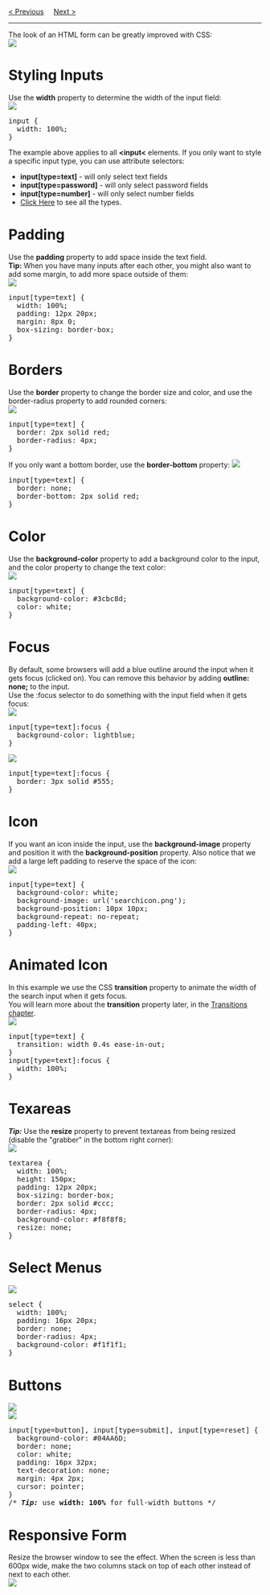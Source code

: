<a href="/CSS/AttributeSelectors.md">&lt; Previous</a>
&nbsp;&nbsp;&nbsp;
<a href="/CSS/Counters.md">Next &gt;</a>
<hr>
The look of an HTML form can be greatly improved with CSS:
<br>
<img src="https://i.imgur.com/Pyt38lj.png">
<h1>Styling Inputs</h1>
Use the <b>width</b> property to determine the width of the input field:
<br>
<img src="https://i.imgur.com/kSLxCpm.png">
<pre>
input {
  width: 100%;
}
</pre>
The example above applies to all <b>&lt;input&lt;</b> elements. If you only want to style a specific input type, you can use attribute selectors:
<ul>
  <li><b>input[type=text]</b> - will only select text fields</li>
  <li><b>input[type=password]</b> - will only select password fields</li>
  <li><b>input[type=number]</b> - will only select number fields</li>
  <li><a href="https://github.com/BGP100/HTML-Guide/blob/main/HTML/Forms/InputTypes.md">Click Here</a> to see all the types.</li>
</ul>
<h1>Padding</h1>
Use the <b>padding</b> property to add space inside the text field.
<br>
<b>Tip:</b> When you have many inputs after each other, you might also want to add some margin, to add more space outside of them:
<br>
<img src="https://i.imgur.com/jSC9lih.png">
<pre>
input[type=text] {
  width: 100%;
  padding: 12px 20px;
  margin: 8px 0;
  box-sizing: border-box;
}
</pre>
<h1>Borders</h1>
Use the <b>border</b> property to change the border size and color, and use the border-radius property to add rounded corners:
<br>
<img src="https://i.imgur.com/fYEmDd9.png">
<pre>
input[type=text] {
  border: 2px solid red;
  border-radius: 4px;
}
</pre>
If you only want a bottom border, use the <b>border-bottom</b> property:
<img src="https://i.imgur.com/Xaa5dd8.png">
<pre>
input[type=text] {
  border: none;
  border-bottom: 2px solid red;
}
</pre>
<h1>Color</h1>
Use the <b>background-color</b> property to add a background color to the input, and the color property to change the text color:
<br>
<img src="https://i.imgur.com/1FSUuWC.png">
<pre>
input[type=text] {
  background-color: #3cbc8d;
  color: white;
}
</pre>
<h1>Focus</h1>
By default, some browsers will add a blue outline around the input when it gets focus (clicked on). You can remove this behavior by adding <b>outline: none;</b> to the input.
<br>
Use the </b>:focus</b> selector to do something with the input field when it gets focus:
<br>
<img src="https://i.imgur.com/yZ2gTzY.png">
<pre>
input[type=text]:focus {
  background-color: lightblue;
}
</pre>
<img src="https://i.imgur.com/AErcaVU.png">
<pre>
input[type=text]:focus {
  border: 3px solid #555;
}
</pre>
<h1>Icon</h1>
If you want an icon inside the input, use the <b>background-image</b> property and position it with the <b>background-position</b> property. Also notice that we add a large left padding to reserve the space of the icon:
<br>
<img src="https://i.imgur.com/wQxb86r.png">
<pre>
input[type=text] {
  background-color: white;
  background-image: url('searchicon.png');
  background-position: 10px 10px;
  background-repeat: no-repeat;
  padding-left: 40px;
}
</pre>
<h1>Animated Icon</h1>
In this example we use the CSS <b>transition</b> property to animate the width of the search input when it gets focus.
<br>
You will learn more about the <b>transition</b> property later, in the <a href="CSS/Advanced/Transitions.md">Transitions chapter</a>.
<br>
<img src="https://i.imgur.com/wQxb86r.png">
<pre>
input[type=text] {
  transition: width 0.4s ease-in-out;
}
input[type=text]:focus {
  width: 100%;
}
</pre>
<h1>Texareas</h1>
<b><i>Tip:</i></b> Use the <b>resize</b> property to prevent textareas from being resized (disable the "grabber" in the bottom right corner):
<br>
<img src="https://i.imgur.com/0PsJSBm.png">
<pre>
textarea {
  width: 100%;
  height: 150px;
  padding: 12px 20px;
  box-sizing: border-box;
  border: 2px solid #ccc;
  border-radius: 4px;
  background-color: #f8f8f8;
  resize: none;
}
</pre>
<h1>Select Menus</h1>
<img src="https://i.imgur.com/AEARxch.png">
<pre>
select {
  width: 100%;
  padding: 16px 20px;
  border: none;
  border-radius: 4px;
  background-color: #f1f1f1;
}
</pre>
<h1>Buttons</h1>
<img src="https://i.imgur.com/OO5Np2L.png">
<br>
<img src="https://i.imgur.com/T4Q0SKS.png">
<pre>
input[type=button], input[type=submit], input[type=reset] {
  background-color: #04AA6D;
  border: none;
  color: white;
  padding: 16px 32px;
  text-decoration: none;
  margin: 4px 2px;
  cursor: pointer;
}
/* <b><i>Tip:</i></b> use <b>width: 100%</b> for full-width buttons */
</pre>
<h1>Responsive Form</h1>
Resize the browser window to see the effect. When the screen is less than 600px wide, make the two columns stack on top of each other instead of next to each other.
<br>
<img src="https://i.imgur.com/mcA5qqY.png">
